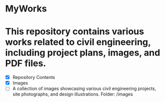 # MyWorks
# This repository contains various works related to civil engineering, including project plans, images, and PDF files.

- [x] Repository Contents
- [x] Images
- [ ] A collection of images showcasing various civil engineering projects, site photographs, and design illustrations.
Folder: /images
